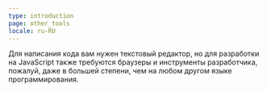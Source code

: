 ```yaml
---
type: introduction
page: other_tools
locale: ru-RU
---
```


Для написания кода вам нужен текстовый редактор, но для разработки на JavaScript также требуются браузеры и инструменты разработчика, пожалуй, даже в большей степени, чем на любом другом языке программирования.
